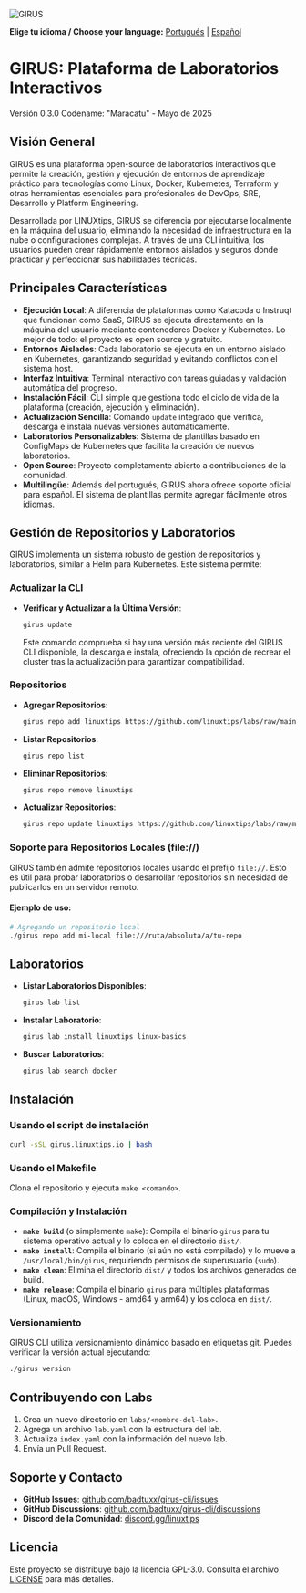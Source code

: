 ![GIRUS](girus-logo.png)

**Elige tu idioma / Choose your language:** [Portugués](README.md) | [Español](README.es.md)

# GIRUS: Plataforma de Laboratorios Interactivos

Versión 0.3.0 Codename: "Maracatu" - Mayo de 2025

## Visión General

GIRUS es una plataforma open-source de laboratorios interactivos que permite la creación, gestión y ejecución de entornos de aprendizaje práctico para tecnologías como Linux, Docker, Kubernetes, Terraform y otras herramientas esenciales para profesionales de DevOps, SRE, Desarrollo y Platform Engineering.

Desarrollada por LINUXtips, GIRUS se diferencia por ejecutarse localmente en la máquina del usuario, eliminando la necesidad de infraestructura en la nube o configuraciones complejas. A través de una CLI intuitiva, los usuarios pueden crear rápidamente entornos aislados y seguros donde practicar y perfeccionar sus habilidades técnicas.

## Principales Características

- **Ejecución Local**: A diferencia de plataformas como Katacoda o Instruqt que funcionan como SaaS, GIRUS se ejecuta directamente en la máquina del usuario mediante contenedores Docker y Kubernetes. Lo mejor de todo: el proyecto es open source y gratuito.
- **Entornos Aislados**: Cada laboratorio se ejecuta en un entorno aislado en Kubernetes, garantizando seguridad y evitando conflictos con el sistema host.
- **Interfaz Intuitiva**: Terminal interactivo con tareas guiadas y validación automática del progreso.
- **Instalación Fácil**: CLI simple que gestiona todo el ciclo de vida de la plataforma (creación, ejecución y eliminación).
- **Actualización Sencilla**: Comando `update` integrado que verifica, descarga e instala nuevas versiones automáticamente.
- **Laboratorios Personalizables**: Sistema de plantillas basado en ConfigMaps de Kubernetes que facilita la creación de nuevos laboratorios.
- **Open Source**: Proyecto completamente abierto a contribuciones de la comunidad.
- **Multilingüe**: Además del portugués, GIRUS ahora ofrece soporte oficial para español. El sistema de plantillas permite agregar fácilmente otros idiomas.

## Gestión de Repositorios y Laboratorios

GIRUS implementa un sistema robusto de gestión de repositorios y laboratorios, similar a Helm para Kubernetes. Este sistema permite:

### Actualizar la CLI

- **Verificar y Actualizar a la Última Versión**:
  ```bash
  girus update
  ```
  Este comando comprueba si hay una versión más reciente del GIRUS CLI disponible, la descarga e instala, ofreciendo la opción de recrear el cluster tras la actualización para garantizar compatibilidad.

### Repositorios

- **Agregar Repositorios**:
  ```bash
  girus repo add linuxtips https://github.com/linuxtips/labs/raw/main
  ```
- **Listar Repositorios**:
  ```bash
  girus repo list
  ```
- **Eliminar Repositorios**:
  ```bash
  girus repo remove linuxtips
  ```
- **Actualizar Repositorios**:
  ```bash
  girus repo update linuxtips https://github.com/linuxtips/labs/raw/main
  ```

### Soporte para Repositorios Locales (file://)

GIRUS también admite repositorios locales usando el prefijo `file://`. Esto es útil para probar laboratorios o desarrollar repositorios sin necesidad de publicarlos en un servidor remoto.

#### Ejemplo de uso:

```bash
# Agregando un repositorio local
./girus repo add mi-local file:///ruta/absoluta/a/tu-repo
```

## Laboratorios

- **Listar Laboratorios Disponibles**:
  ```bash
  girus lab list
  ```
- **Instalar Laboratorio**:
  ```bash
  girus lab install linuxtips linux-basics
  ```
- **Buscar Laboratorios**:
  ```bash
  girus lab search docker
  ```

## Instalación

### Usando el script de instalación

```bash
curl -sSL girus.linuxtips.io | bash
```

### Usando el Makefile

Clona el repositorio y ejecuta `make <comando>`.

### Compilación y Instalación

* **`make build`** (o simplemente `make`): Compila el binario `girus` para tu sistema operativo actual y lo coloca en el directorio `dist/`.
* **`make install`**: Compila el binario (si aún no está compilado) y lo mueve a `/usr/local/bin/girus`, requiriendo permisos de superusuario (`sudo`).
* **`make clean`**: Elimina el directorio `dist/` y todos los archivos generados de build.
* **`make release`**: Compila el binario `girus` para múltiples plataformas (Linux, macOS, Windows - amd64 y arm64) y los coloca en `dist/`.

### Versionamiento

GIRUS CLI utiliza versionamiento dinámico basado en etiquetas git. Puedes verificar la versión actual ejecutando:

```bash
./girus version
```

## Contribuyendo con Labs

1. Crea un nuevo directorio en `labs/<nombre-del-lab>`.
2. Agrega un archivo `lab.yaml` con la estructura del lab.
3. Actualiza `index.yaml` con la información del nuevo lab.
4. Envía un Pull Request.

## Soporte y Contacto

* **GitHub Issues**: [github.com/badtuxx/girus-cli/issues](https://github.com/badtuxx/girus-cli/issues)
* **GitHub Discussions**: [github.com/badtuxx/girus-cli/discussions](https://github.com/badtuxx/girus-cli/discussions)
* **Discord de la Comunidad**: [discord.gg/linuxtips](https://discord.gg/linuxtips)

## Licencia

Este proyecto se distribuye bajo la licencia GPL-3.0. Consulta el archivo [LICENSE](LICENSE) para más detalles.
